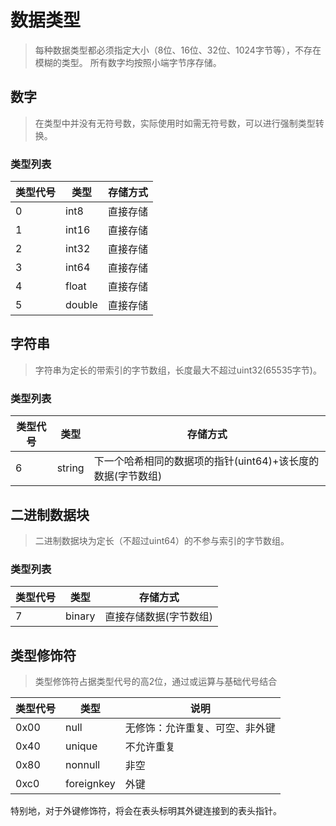 # 数据类型
> 每种数据类型都必须指定大小（8位、16位、32位、1024字节等），不存在模糊的类型。
> 所有数字均按照小端字节序存储。

## 数字
> 在类型中并没有无符号数，实际使用时如需无符号数，可以进行强制类型转换。
### 类型列表
| 类型代号 | 类型 | 存储方式 |
| --- | --- | --- |
| 0 | int8 | 直接存储 |
| 1 | int16 | 直接存储 |
| 2 | int32 |  直接存储 |
| 3 | int64 | 直接存储 |
| 4 | float | 直接存储 |
| 5 | double | 直接存储 |

## 字符串
> 字符串为定长的带索引的字节数组，长度最大不超过uint32(65535字节)。
### 类型列表
| 类型代号 | 类型 | 存储方式 |
| --- | --- | --- |
| 6 | string | 下一个哈希相同的数据项的指针(uint64)+该长度的数据(字节数组) |

## 二进制数据块
> 二进制数据块为定长（不超过uint64）的不参与索引的字节数组。
### 类型列表
| 类型代号 | 类型 | 存储方式 |
| --- | --- | --- |
| 7 | binary | 直接存储数据(字节数组) |

## 类型修饰符
> 类型修饰符占据类型代号的高2位，通过或运算与基础代号结合

| 类型代号 | 类型 | 说明 |
| --- | --- | --- |
| 0x00 | null | 无修饰：允许重复、可空、非外键 |
| 0x40 | unique | 不允许重复 |
| 0x80 | nonnull | 非空 |
| 0xc0 | foreignkey | 外键 |

特别地，对于外键修饰符，将会在表头标明其外键连接到的表头指针。